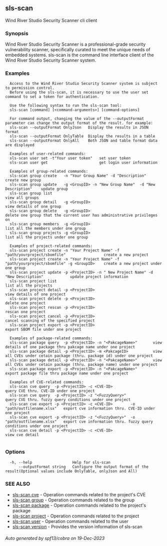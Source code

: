 ## sls-scan

Wind River Studio Security Scanner cli client

### Synopsis

Wind River Studio Security Scanner is a professional-grade security vulnerability scanner, specifically curated to meet the unique needs of embedded systems.
sls-scan is the command line interface client of the Wind River Studio Security Scanner system.

### Examples

```
  Access to the Wind River Studio Security Scanner system is subject to permission control. 
  Before using the sls-scan, it is necessary to use the user set command to set a token for authentication.
  
  Use the following syntax to run the sls-scan tool:
  sls-scan [command] [<command-arguments>] [command-options]

  For command output, changing the value of the --outputFormat parameter can change the output format of the result. for example:
  sls-scan --outputFormat OnlyJson   Display the results in JSON format
  sls-scan --outputFormat OnlyTable  Display the results in a table
  sls-scan --outputFormat OnlyAll    Both JSON and table format data are displayed

  Examples of user-related commands:
  sls-scan user set -t"Your user token"   set user token
  sls-scan user get                       get login user information
    
  Examples of group-related commands:
  sls-scan group create   -n "Your Group Name" -d "Description"                     create new group
  sls-scan group update   -g <GroupID> -n "New Group Name"  -d "New Description"    update group
  sls-scan group list                                                               view all groups 
  sls-scan group detail   -g <GroupID>                                              view details of one group
  sls-scan group delete   -g <GroupID>                                              delete one group that the current user has administrative privileges on
  sls-scan group members  -g <GroupID>                                              list all the members under one group
  sls-scan group projects -g <GroupID>                                              list all the projects under one group
	
  Examples of project-related commands:
  sls-scan project create -n "Your Project Name" -f "path/yourproject/sbomfile"                 create a new project
  sls-scan project create -n "Your Project Name" -f "path/yourproject/sbomfile" -g <GroupID>    create a new project under one group
  sls-scan project update -p <ProjectID> -n " New Project Name" -d "New Description"            update project information
  sls-scan project list                                                                         list all the projects
  sls-scan project detail -p <ProjectID>                                                        view details of one project
  sls-scan project delete -p <ProjectID>                                                        delete one project 
  sls-scan project rescan -p <ProjectID>                                                        rescan one project 
  sls-scan project cancel -p <ProjectID>                                                        cancel scanning of the specified project
  sls-scan project export -p <ProjectID>                                                        export SBOM file under one project
	
  Examples of package-related commands:
  sls-scan package query  -p <ProjectID> -n "<PakcageName>"       view details of one package thru pakcage name under one project
  sls-scan package detail -p <ProjectID> -m <PakcageID>           view all CVEs under cetain package (thru. package id) under one project
  sls-scan package detail -p <ProjectID> -n "<PakcageName>"       view all CVEs under cetain package (thru. package name) under one project
  sls-scan package export -p <ProjectID> -n "<PakcageName>"       export package file thru package name under one project
	
  Examples of CVE-related commands:
  sls-scan cve query  -p <ProjectID> -c <CVE-ID>                                     query CVE thru. CVE-ID under one project
  sls-scan cve query  -p <ProjectID> -z "<FuzzyQuery>"                               query CVE thru. fuzzy query conditions under one project
  sls-scan cve export -p <ProjectID> -c <CVE-ID>        -o "path/outfilename.xlsx"   export cve information thru. CVE-ID under one project
  sls-scan cve export -p <ProjectID> -z "<FuzzyQuery>"  -o "path/outfilename.xlsx"   export cve information thru. fuzzy query conditions under one project
  sls-scan cve detail -p <ProjectID> -c <CVE-ID>                                     view cve detail
	
```

### Options

```
  -h, --help                  Help for sls-scan
      --outputFormat string   Configure the output format of the result(Optional values include OnlyTable, onlyJson and All)
```

### SEE ALSO

* [sls-scan cve](sls-scan_cve.md)	 - Operation commands related to the project's CVE
* [sls-scan group](sls-scan_group.md)	 - Operation commands related to the group
* [sls-scan package](sls-scan_package.md)	 - Operation commands related to the project's package
* [sls-scan project](sls-scan_project.md)	 - Operation commands related to the project
* [sls-scan user](sls-scan_user.md)	 - Operation commands related to the user
* [sls-scan version](sls-scan_version.md)	 - Provides the version information of sls-scan

###### Auto generated by spf13/cobra on 19-Dec-2023
